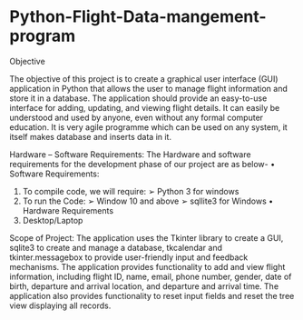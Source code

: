 # Python-Flight-Data-mangement-program
Objective

The objective of this project is to create a graphical user interface (GUI) application in Python that allows the user to manage flight information and store it in a database. The application should provide an easy-to-use interface for adding, updating, and viewing flight details. It can easily be understood and used by anyone, even without any formal computer education. It is very agile programme which can be used on any system, it itself makes database and inserts data in it.

Hardware – Software Requirements:
The Hardware and software requirements for the development phase of our project are as below- 
• Software Requirements:
1)	To compile code, we will require: 
➢ Python 3 for windows
2)	To run the Code: 
➢ Window 10 and above 
➢ sqllite3 for Windows 
• Hardware Requirements 
3)	Desktop/Laptop

Scope of Project:
The application uses the Tkinter library to create a GUI, sqlite3 to create and manage a database, tkcalendar and tkinter.messagebox to provide user-friendly input and feedback mechanisms. The application provides functionality to add and view flight information, including flight ID, name, email, phone number, gender, date of birth, departure and arrival location, and departure and arrival time. The application also provides functionality to reset input fields and reset the tree view displaying all records.

